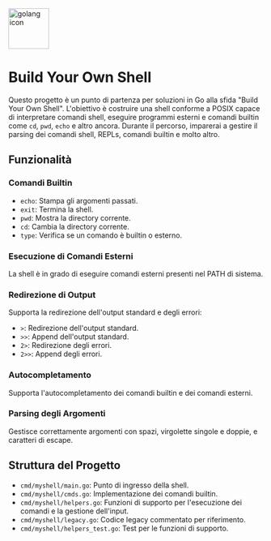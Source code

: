 <img style="margin-inline: auto;" alt="golang icon" height="80px" width="auto" src="https://go.dev/blog/go-brand/Go-Logo/SVG/Go-Logo_Aqua.svg" />

# Build Your Own Shell
Questo progetto è un punto di partenza per soluzioni in Go alla sfida "Build Your Own Shell". L'obiettivo è costruire una shell conforme a POSIX capace di interpretare comandi shell, eseguire programmi esterni e comandi builtin come `cd`, `pwd`, `echo` e altro ancora. Durante il percorso, imparerai a gestire il parsing dei comandi shell, REPLs, comandi builtin e molto altro.

## Funzionalità

### Comandi Builtin
- `echo`: Stampa gli argomenti passati.
- `exit`: Termina la shell.
- `pwd`: Mostra la directory corrente.
- `cd`: Cambia la directory corrente.
- `type`: Verifica se un comando è builtin o esterno.

### Esecuzione di Comandi Esterni
La shell è in grado di eseguire comandi esterni presenti nel PATH di sistema.

### Redirezione di Output
Supporta la redirezione dell'output standard e degli errori:
- `>`: Redirezione dell'output standard.
- `>>`: Append dell'output standard.
- `2>`: Redirezione degli errori.
- `2>>`: Append degli errori.

### Autocompletamento
Supporta l'autocompletamento dei comandi builtin e dei comandi esterni.

### Parsing degli Argomenti
Gestisce correttamente argomenti con spazi, virgolette singole e doppie, e caratteri di escape.

## Struttura del Progetto

- `cmd/myshell/main.go`: Punto di ingresso della shell.
- `cmd/myshell/cmds.go`: Implementazione dei comandi builtin.
- `cmd/myshell/helpers.go`: Funzioni di supporto per l'esecuzione dei comandi e la gestione dell'input.
- `cmd/myshell/legacy.go`: Codice legacy commentato per riferimento.
- `cmd/myshell/helpers_test.go`: Test per le funzioni di supporto.